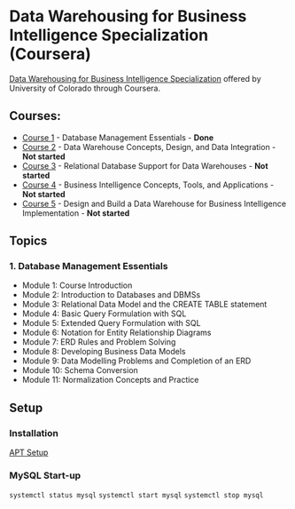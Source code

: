# Data Warehousing for Business Intelligence Specialization (Coursera)

[Data Warehousing for Business Intelligence Specialization](https://www.coursera.org/specializations/data-warehousing) offered by University of Colorado through Coursera.

## Courses:
* [Course 1](https://www.coursera.org/learn/database-management) - Database Management Essentials - **Done**
* [Course 2](https://www.coursera.org/learn/dwdesign) - Data Warehouse Concepts, Design, and Data Integration - **Not started**
* [Course 3](https://www.coursera.org/learn/dwrelational) - Relational Database Support for Data Warehouses - **Not started**
* [Course 4](https://www.coursera.org/learn/business-intelligence-tools) - Business Intelligence Concepts, Tools, and Applications - **Not started**
* [Course 5](https://www.coursera.org/learn/data-warehouse-bi-building) - Design and Build a Data Warehouse for Business Intelligence Implementation - **Not started**


## Topics

### 1. Database Management Essentials
- Module 1: Course Introduction
- Module 2: Introduction to Databases and DBMSs
- Module 3: Relational Data Model and the CREATE TABLE statement
- Module 4: Basic Query Formulation with SQL
- Module 5: Extended Query Formulation with SQL
- Module 6: Notation for Entity Relationship Diagrams
- Module 7: ERD Rules and Problem Solving
- Module 8: Developing Business Data Models
- Module 9: Data Modelling Problems and Completion of an ERD
- Module 10: Schema Conversion
- Module 11: Normalization Concepts and Practice



## Setup
### Installation
[APT Setup](https://dev.mysql.com/doc/mysql-apt-repo-quick-guide/en/#apt-repo-setup)

### MySQL Start-up
`systemctl status mysql`
`systemctl start mysql`
`systemctl stop mysql`

